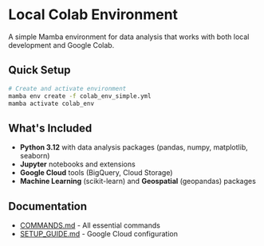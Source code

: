 # Local Colab Environment

A simple Mamba environment for data analysis that works with both local development and Google Colab.

## Quick Setup

```bash
# Create and activate environment
mamba env create -f colab_env_simple.yml
mamba activate colab_env
```

## What's Included

- **Python 3.12** with data analysis packages (pandas, numpy, matplotlib, seaborn)
- **Jupyter** notebooks and extensions
- **Google Cloud** tools (BigQuery, Cloud Storage)
- **Machine Learning** (scikit-learn) and **Geospatial** (geopandas) packages

## Documentation

- [COMMANDS.md](./COMMANDS.md) - All essential commands
- [SETUP_GUIDE.md](./SETUP_GUIDE.md) - Google Cloud configuration